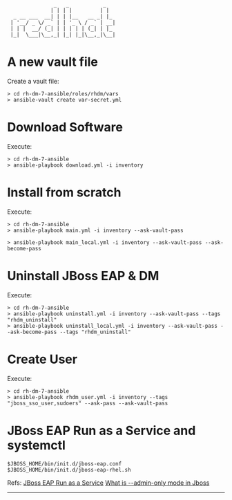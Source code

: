 
````
               _   _           _
              | | | |         | |
  _ __ ___  __| | | |__   __ _| |_
 | '__/ _ \/ _` | | '_ \ / _` | __|
 | | |  __/ (_| | | | | | (_| | |_
 |_|  \___|\__,_| |_| |_|\__,_|\__|

````

A new vault file
=========

Create a vault file:


````
> cd rh-dm-7-ansible/roles/rhdm/vars
> ansible-vault create var-secret.yml

````

Download Software
=========

Execute:

````
> cd rh-dm-7-ansible
> ansible-playbook download.yml -i inventory

````

Install from scratch
=========

Execute:

````
> cd rh-dm-7-ansible
> ansible-playbook main.yml -i inventory --ask-vault-pass

> ansible-playbook main_local.yml -i inventory --ask-vault-pass --ask-become-pass

````

Uninstall JBoss EAP & DM
=========

Execute:

````
> cd rh-dm-7-ansible
> ansible-playbook uninstall.yml -i inventory --ask-vault-pass --tags "rhdm_uninstall"
> ansible-playbook uninstall_local.yml -i inventory --ask-vault-pass --ask-become-pass --tags "rhdm_uninstall"

````


Create User
=========

Execute:

````
> cd rh-dm-7-ansible
> ansible-playbook rhdm_user.yml -i inventory --tags "jboss_sso_user,sudoers" --ask-pass --ask-vault-pass

````


JBoss EAP Run as a Service and systemctl
=


````
$JBOSS_HOME/bin/init.d/jboss-eap.conf
$JBOSS_HOME/bin/init.d/jboss-eap-rhel.sh
````

Refs:
[JBoss EAP Run as a Service](https://access.redhat.com/documentation/en-us/red_hat_jboss_enterprise_application_platform/7.1/html-single/installation_guide/#configuring_jboss_eap_to_run_as_a_service "Run as a Service")
[What is --admin-only mode in Jboss](https://access.redhat.com/solutions/341813 "admin-only mode")


---